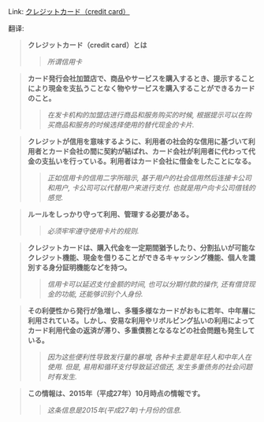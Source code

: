 Link: [クレジットカード（credit card）](https://www.shiruporuto.jp/public/data/vocabulary/yogo/k/credit_card.html)

翻译:
> **クレジットカード（credit card）とは**
>> *所谓信用卡*

> **カード発行会社加盟店で、商品やサービスを購入するとき、提示することにより現金を支払うことなく物やサービスを購入することができるカードのこと。**
>> *在发卡机构的加盟店进行商品和服务购买的时候, 根据提示可以在购买商品和服务的时候选择使用的替代现金的卡片.*

> **クレジットが信用を意味するように、利用者の社会的な信用に基づいて利用者とカード会社の間に契約が結ばれ、カード会社が利用者に代わって代金の支払いを行っている。利用者はカード会社に借金をしたことになる。**
>> *正如信用卡的信用二字所暗示, 基于用户的社会信用然后连接卡公司和用户, 卡公司可以代替用户来进行支付. 也就是用户向卡公司借钱的感觉.*

> **ルールをしっかり守って利用、管理する必要がある。**
>> *必须牢牢遵守使用卡片的规则.*

> **クレジットカードは、購入代金を一定期間猶予したり、分割払いが可能なクレジット機能、現金を借りることができるキャッシング機能、個人を識別する身分証明機能などを持つ。**
>> *信用卡可以延迟支付金额的时间, 也可以分期付款的操作, 还有借贷现金的功能, 还能够识别个人身份.*

> **その利便性から発行が急増し、多種多様なカードがおもに若年、中年層に利用されている。しかし、安易な利用やリボルビング払いの利用によってカード利用代金の返済が滞り、多重債務となるなどの社会問題も発生している。**
>> *因为这些便利性导致发行量的暴增, 各种卡主要是年轻人和中年人在使用. 但是, 易用和循环支付导致延迟偿还, 发生多重债务的社会问题时有发生.*

> **この情報は、2015年（平成27年）10月時点の情報です。**
>> *这条信息是2015年(平成27年)十月份的信息.*